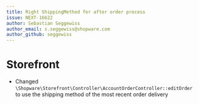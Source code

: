 ```yaml
---
title: Right ShippingMethod for after order process
issue: NEXT-16622
author: Sebastian Seggewiss
author_email: s.seggewiss@shopware.com 
author_github: seggewiss
---
```

# Storefront
* Changed `\Shopware\Storefront\Controller\AccountOrderController::editOrder` to use the shipping method of the most recent order delivery
